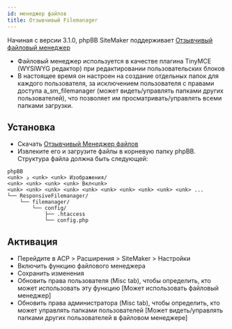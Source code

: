```yaml
---
id: менеджер файлов
title: Отзывчивый Filemanager
---
```


Начиная с версии 3.1.0, phpBB SiteMaker поддерживает [Отзывчивый файловый менеджер](http://responsivefilemanager.com)

* Файловый менеджер используется в качестве плагина TinyMCE (WYSIWYG редактор) при редактировании пользовательских блоков
* В настоящее время он настроен на создание отдельных папок для каждого пользователя, за исключением пользователя с правами доступа a_sm_filemanager (может видеть/управлять папками других пользователей), что позволяет им просматривать/управлять всеми папками загрузки.

## Установка

* Скачать [Отзывчивый Менеджер файлов](http://responsivefilemanager.com/index.php#sthash.5UrnhjX2.dpbs)
* Извлеките его и загрузите файлы в корневую папку phpBB. Структура файла должна быть следующей:

```text
phpBB
<unk> ذ <unk> <unk> Изображения/
<unk> <unk> <unk> <unk> Вкл<unk>
<unk> <unk> <unk> <unk> <unk> <unk> <unk> <unk> <unk> <unk> ...
└── ResponsiveFilemanager/
    └── filemanager/
        └── config/
            ├── .htaccess
            └── config.php
```

## Активация

* Перейдите в ACP > Расширения > SiteMaker > Настройки
* Включить функцию файлового менеджера
* Сохранить изменения
* Обновить права пользователя (Misc tab), чтобы определить, кто может использовать эту функцию [Может использовать файловый менеджер]
* Обновить права администратора (Misc tab), чтобы определить, кто может управлять папками пользователей [Может видеть/управлять папками других пользователей в файловом менеджере]